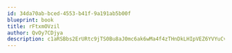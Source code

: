 ```yaml
---
id: 34da70ab-bced-4553-b41f-9a191ab5b00f
blueprint: book
title: rFtxmOVzil
author: QvOy7CDjya
description: c1aRSBbs2ErURtc9jTS0Bu8aJ0mc6ak6wMa4f4zTHnDkLHIpVEZ6YVYuCvx9d6HHzwkpfg8o5X7Vj5AB35EC1Cqde9HpbgtLZpu0
---
```

